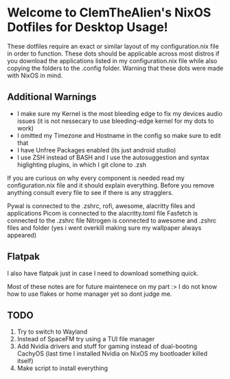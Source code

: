 # Welcome to ClemTheAlien's NixOS Dotfiles for Desktop Usage!
These dotfiles require an exact or similar layout of my configuration.nix file in order to function. These dots should be applicable across most distros if you download the applications listed in my configuration.nix file while also copying the folders to the .config folder. Warning that these dots were made with NixOS in mind.
## Additional Warnings
- I make sure my Kernel is the most bleeding edge to fix my devices audio issues (it is not nessecary to use bleeding-edge kernel for my dots to work)
- I omitted my Timezone and Hostname in the config so make sure to edit that
- I have Unfree Packages enabled (its just android studio)
- I use ZSH instead of BASH and I use the autosuggestion and syntax higlighting plugins, in which I git clone to .zsh 

If you are curious on why every component is needed read my configuration.nix file and it should explain everything. Before you remove anything consult every file to see if there is any stragglers.

Pywal is connected to the .zshrc, rofi, awesome, alacritty files and applications
Picom is connected to the alacritty.toml file
Fasfetch is connected to the .zshrc file
Nitrogen is connected to awesome and .zshrc files and folder (yes i went overkill making sure my wallpaper always appeared)

## Flatpak
I also have flatpak just in case I need to download something quick.

Most of these notes are for future maintenece on my part :>
I do not know how to use flakes or home manager yet so dont judge me.

## TODO
1. Try to switch to Wayland
2. Instead of SpaceFM try using a TUI file manager
3. Add Nvidia drivers and stuff for gaming instead of dual-booting CachyOS (last time I installed Nvidia on NixOS my bootloader killed itself)
4. Make script to install everything
